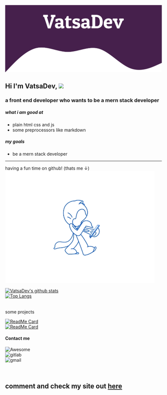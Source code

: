 <img src="header.svg">

## Hi I'm VatsaDev, <img src="https://raw.githubusercontent.com/MartinHeinz/MartinHeinz/master/wave.gif" width="30px"> <br>
### a front end developer who wants to be a mern stack developer

##### what i am good at 
 - plain html css and js
 - some preprocessors like markdown
##### my goals
 - be a mern stack developer

---
having a fun time on github! (thats me ↓)<br>
<img src="walk.gif">

 [![VatsaDev's github stats](https://github-readme-stats.vercel.app/api?username=VatsaDev&show_icons=true&theme=radical)](https://github.com/anuraghazra/github-readme-stats) <br>
 [![Top Langs](https://github-readme-stats.vercel.app/api/top-langs/?username=VatsaDev&theme=radical&langs_count=10&layout=compact)](https://github.com/anuraghazra/github-readme-stats) <br>
 <br>
 <br>
 some projects <br>
 
 [![ReadMe Card](https://github-readme-stats.vercel.app/api/pin/?username=vatsadev&repo=vergejs&theme=radical)](https://github.com/vatsadev/vergejs) <br>
 [![ReadMe Card](https://github-readme-stats.vercel.app/api/pin/?username=vatsadev&repo=coglabs&theme=radical)](https://github.com/vatsadev/coglabs) <br>
 #### Contact me

 ![Awesome](https://cdn.rawgit.com/sindresorhus/awesome/d7305f38d29fed78fa85652e3a63e154dd8e8829/media/badge.svg) <br>
 ![gitlab](https://img.shields.io/badge/Gitlab-VatsaDev-orange) <br>
 ![gmail](https://img.shields.io/badge/Gmail-vatsapandey123@gmail.com-red) <br>
 <br><br>
 ## comment and check my site out [here](https://vatsadev.github.io/)
